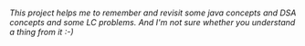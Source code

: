 ###### This project helps me to remember and revisit some java concepts and DSA concepts and some LC problems. And I'm not sure whether you understand a thing from it :-)
